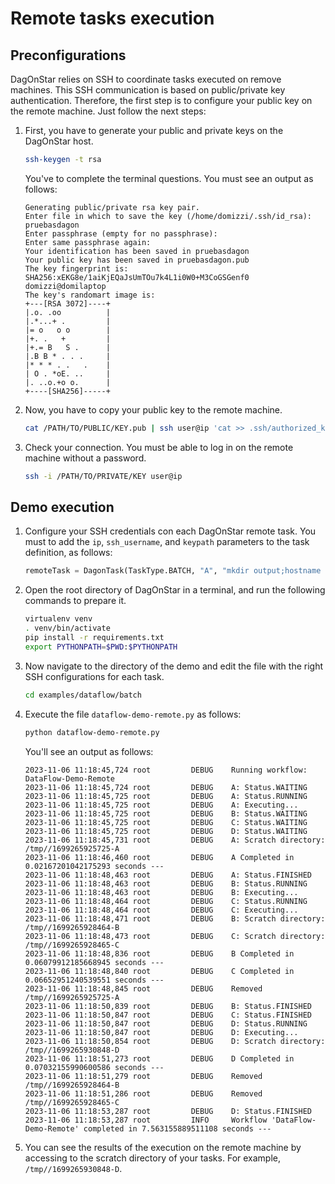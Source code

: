 # Remote tasks execution

## Preconfigurations

DagOnStar relies on SSH to coordinate tasks executed on remove machines. This SSH communication is based on public/private key authentication. Therefore, the first step is to configure your public key on the remote machine. Just follow the next steps:

1. First, you have to generate your public and private keys on the DagOnStar host.

    ```bash
    ssh-keygen -t rsa
    ```

    You've to complete the terminal questions. You must see an output as follows:

    ```console
    Generating public/private rsa key pair.
    Enter file in which to save the key (/home/domizzi/.ssh/id_rsa): pruebasdagon
    Enter passphrase (empty for no passphrase): 
    Enter same passphrase again: 
    Your identification has been saved in pruebasdagon
    Your public key has been saved in pruebasdagon.pub
    The key fingerprint is:
    SHA256:xEKG8e/1aiKjEQaJsUmTOu7k4L1i0W0+M3CoGSGenf0 domizzi@domilaptop
    The key's randomart image is:
    +---[RSA 3072]----+
    |.o. .oo          |
    |.*...+ .         |
    |= o   o o        |
    |+. .   +         |
    |+.= B   S .      |
    |.B B * . . .     |
    |* * * . .   .    |
    | O . *oE. ..     |
    |. ..o.+o o.      |
    +----[SHA256]-----+
    ```

2. Now, you have to copy your public key to the remote machine.

    ```bash
    cat /PATH/TO/PUBLIC/KEY.pub | ssh user@ip 'cat >> .ssh/authorized_keys'
    ```

3. Check your connection. You must be able to log in on the remote machine without a password.

    ```bash
    ssh -i /PATH/TO/PRIVATE/KEY user@ip
    ```

## Demo execution

1. Configure your SSH credentials con each DagOnStar remote task. You must to add the ```ip```, ```ssh_username```, and ```keypath``` parameters to the task definition, as follows:

    ```python
    remoteTask = DagonTask(TaskType.BATCH, "A", "mkdir output;hostname > output/f1.txt", ip="IP_To_Remote_Task", ssh_username="sshusername", keypath="/PATH/TO/PRIVATE/KEY")
    ```

2. Open the root directory of DagOnStar in a terminal, and run the following commands to prepare it.

    ```bash
    virtualenv venv
    . venv/bin/activate
    pip install -r requirements.txt
    export PYTHONPATH=$PWD:$PYTHONPATH
    ```

3. Now navigate to the directory of the demo and edit the file with the right SSH configurations for each task.

    ```bash
    cd examples/dataflow/batch
    ```

4. Execute the file ```dataflow-demo-remote.py``` as follows:

    ```bash 
    python dataflow-demo-remote.py
    ```

    You'll see an output as follows:

    ```console
    2023-11-06 11:18:45,724 root         DEBUG    Running workflow: DataFlow-Demo-Remote
    2023-11-06 11:18:45,724 root         DEBUG    A: Status.WAITING
    2023-11-06 11:18:45,725 root         DEBUG    A: Status.RUNNING
    2023-11-06 11:18:45,725 root         DEBUG    A: Executing...
    2023-11-06 11:18:45,725 root         DEBUG    B: Status.WAITING
    2023-11-06 11:18:45,725 root         DEBUG    C: Status.WAITING
    2023-11-06 11:18:45,725 root         DEBUG    D: Status.WAITING
    2023-11-06 11:18:45,731 root         DEBUG    A: Scratch directory: /tmp//1699265925725-A
    2023-11-06 11:18:46,460 root         DEBUG    A Completed in 0.02167201042175293 seconds ---
    2023-11-06 11:18:48,463 root         DEBUG    A: Status.FINISHED
    2023-11-06 11:18:48,463 root         DEBUG    B: Status.RUNNING
    2023-11-06 11:18:48,463 root         DEBUG    B: Executing...
    2023-11-06 11:18:48,464 root         DEBUG    C: Status.RUNNING
    2023-11-06 11:18:48,464 root         DEBUG    C: Executing...
    2023-11-06 11:18:48,471 root         DEBUG    B: Scratch directory: /tmp//1699265928464-B
    2023-11-06 11:18:48,473 root         DEBUG    C: Scratch directory: /tmp//1699265928465-C
    2023-11-06 11:18:48,836 root         DEBUG    B Completed in 0.06079912185668945 seconds ---
    2023-11-06 11:18:48,840 root         DEBUG    C Completed in 0.06652951240539551 seconds ---
    2023-11-06 11:18:48,845 root         DEBUG    Removed /tmp//1699265925725-A
    2023-11-06 11:18:50,839 root         DEBUG    B: Status.FINISHED
    2023-11-06 11:18:50,847 root         DEBUG    C: Status.FINISHED
    2023-11-06 11:18:50,847 root         DEBUG    D: Status.RUNNING
    2023-11-06 11:18:50,847 root         DEBUG    D: Executing...
    2023-11-06 11:18:50,854 root         DEBUG    D: Scratch directory: /tmp//1699265930848-D
    2023-11-06 11:18:51,273 root         DEBUG    D Completed in 0.07032155990600586 seconds ---
    2023-11-06 11:18:51,279 root         DEBUG    Removed /tmp//1699265928464-B
    2023-11-06 11:18:51,286 root         DEBUG    Removed /tmp//1699265928465-C
    2023-11-06 11:18:53,287 root         DEBUG    D: Status.FINISHED
    2023-11-06 11:18:53,287 root         INFO     Workflow 'DataFlow-Demo-Remote' completed in 7.563155889511108 seconds ---
    ```

5. You can see the results of the execution on the remote machine by accessing to the scratch directory of your tasks. For example, ```/tmp//1699265930848-D```.